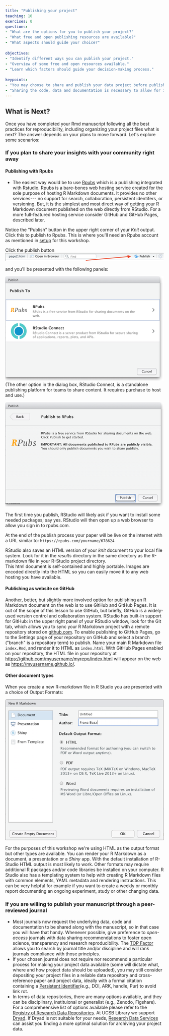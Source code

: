 ```yaml
---
title: "Publishing your project"
teaching: 10
exercises: 0
questions:
- "What are the options for you to publish your project?"
- "What free and open publishing resources are available?"
- "What aspects should guide your choice?"

objectives:
- "Identify different ways you can publish your project."
- "Overview of some free and open resources available."
- "Learn which factors should guide your decision-making process."

keypoints:
- "You may choose to share and publish your data project before publishing its associated manuscript."
- "Sharing the code, data and documentation is necessary to allow for inspection and research reproducibility."
---
```


## What is Next?

Once you have completed your Rmd manuscript following all the best practices for reproducibility, including organizing your project files what is next?
The answer depends on your plans to move forward. Let's explore some scenarios:

### If you plan to share your insights with your community right away

#### Publishing with Rpubs

- The easiest way would be to use [Rpubs](https://rpubs.com/) which is a publishing integrated with Rstudio. Rpubs is a bare-bones web hosting service created for the sole purpose of hosting R Markdown documents.  It provides no other services--- no support for search, collaboration, persistent identifers, or versioning.  But, it is the simplest and most direct way of getting your R Markdown document published on the web directly from RStudio.  For a more full-featured hosting service consider GitHub and GitHub Pages, described later.

Notice the "Publish" button in the upper right corner of your _Knit_ output.  Click this to publish to Rpubs.  This is where you'll need an Rpubs account as mentioned in [setup](/setup.html)
for this workshop.  

Click the publish button
![Publish button in RStudio](../fig/11-publish-button-scrnshot.png)

and you'll be presented with the following panels:

![Publish to RPubs or RStudio Connect](../fig/11-r-studio-knit-publish-to-scrnshot.png)
(The other option in the dialog box, RStudio Connect, is a standalone publishing platform for teams to share content.  It requires purchase to host and use.)

![Confirm Publish to RPubs](../fig/11-r-studio-knit-publish-confirm-scrnshot.png)

The first time you publish, RStudio will likely ask if you want to install some needed packages; say yes.  RStudio will then open up a web browser to allow you sign in to rpubs.com.

At the end of the publish process your paper will be live on the internet
with a URL similar to: `https://rpubs.com/yourname/678624`

RStudio also saves an HTML version of your *knit* document to your local file system.  Look for it in the *results*
directory in the same directory as the R-markdown file in your R-Studio project directory.  
This html document is self-contained and highly portable.  Images are encoded directly into the HTML so you can easily move it to any web hosting you have available.


#### Publishing as website on GitHub

Another, better, but slightly more involved option for publishing an R Markdown document on the web is to use GitHub and GitHub Pages.  It is out of the scope of this lesson to use GitHub, but briefly, GitHub is a widely-used version control and collaboration system.  RStudio has built-in support for GitHub: in the upper right panel of your RStudio window, look for the Git tab, which allows you to sync your R Markdown project with a remote repository stored on [github.com](https://github.com).  To enable publishing to GitHub Pages, go to the Settings page of your repository on GitHub and select a branch ("branch" is a repository term) to publish.  Name your main R Markdown file `index.Rmd`, and render it to HTML as `index.html`.  With GitHub Pages enabled on your repository, the HTML file in your repository at https://github.com/myusername/myrepo/index.html will appear on the web as https://myusername.github.io/.

#### Other document types

When you create a new R-markdown file in R Studio you are presented with a choice of Output Formats:

![RStudio output formats](../fig/11-rstudio-output-formats-scrnshot.png)

For the purposes of this workshop we're using HTML as the output format but other types are available.  You can render your R Markdown as a document, a presentation or a *Shiny* app.  With the default installation of R-Studio HTML output is most likely to work.  Other formats may require additional R packages and/or code libraries be installed on your computer.  R Studio also has a templating system to help with creating R Markdown files with common elements, YAML metadata and rendering instructions.  This can be very helpful for example if you want to create a weekly or monthly report documenting an ongoing experiment, study or other changing data.



### If you are willing to publish your manuscript through a peer-reviewed journal
- Most journals now request the underlying data, code and documentation to be shared along with the manuscript, so in that case you will have that handy. Whenever possible, give preference to *open-access* journals with data sharing recommendations to foster open science, transparency and research reproducibility. The [TOP Factor](https://topfactor.org/journals) allows you to search by journal title and/or discipline and will rank journals compliance with those principles.
- If your chosen journal does not require nor recommend a particular process for making your project data available (some will dictate what, where and how project data should be uploaded), you may still consider depositing your project files in a reliable data repository and cross-reference paper and project data, ideally with a formal citation containing a [Persistent Identifier](https://www.library.ucsb.edu/sites/default/files/dls_n4_pids_navy.pdf)(e.g., DOI, ARK, handle, Pur) to avoid link rot.
- In terms of data repositories, there are many options available, and they can be disciplinary, instituional or generalist (e.g., Zenodo, Figshare). For a compreheensive list of options available please refer to the [Registry of Research Data Repositories]([https://www.re3data.org/). At UCSB Library we support [Dryad](https://datadryad.org/stash). If Dryad is not suitable for your needs, [Research Data Services](https://www.library.ucsb.edu/research-data-services) can assist you finding a more optimal solution for archiving your project data.   
